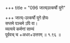 +++
title = "096 जात्य्उत्कर्षो युगे"

+++
जात्य्-उत्कर्षो युगे ज्ञेयः  
सप्तमे पञ्चमे ऽपि वा।  
व्यत्यये कर्मणां साम्यं  
पूर्ववच् च +अधर+उत्तरम्  ॥ १.९६ ॥